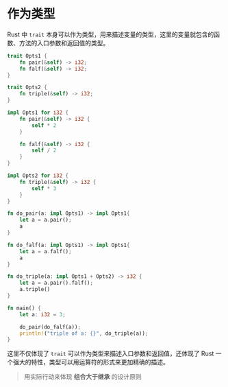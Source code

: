 # 作为类型
Rust 中 `trait` 本身可以作为类型，用来描述变量的类型，这里的变量就包含的函数、方法的入口参数和返回值的类型。

```rust
trait Opts1 {
    fn pair(&self) -> i32;
    fn falf(&self) -> i32;
}

trait Opts2 {
    fn triple(&self) -> i32;
}

impl Opts1 for i32 {
    fn pair(&self) -> i32 {
        self * 2
    }

    fn falf(&self) -> i32 {
        self / 2
    }
}

impl Opts2 for i32 {
    fn triple(&self) -> i32 {
        self * 3
    }
}

fn do_pair(a: impl Opts1) -> impl Opts1{
    let a = a.pair();
    a
}

fn do_falf(a: impl Opts1) -> impl Opts1{
    let a = a.falf();
    a
}

fn do_triple(a: impl Opts1 + Opts2) -> i32 {
    let a = a.pair().falf();
    a.triple()
}

fn main() {
    let a: i32 = 3;

    do_pair(do_falf(a));
    println!("triple of a: {}", do_triple(a));
}
```

这里不仅体现了 `trait` 可以作为类型来描述入口参数和返回值，还体现了 Rust 一个强大的特性，类型可以用运算符的形式来更加精确的描述。

> 用实际行动来体现 **组合大于继承** 的设计原则


